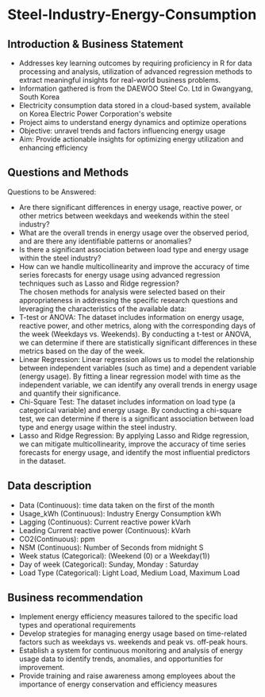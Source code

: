 # Steel-Industry-Energy-Consumption

## Introduction & Business Statement 
- Addresses key learning outcomes by requiring proficiency in R for data processing and analysis, utilization of advanced regression methods to extract meaningful insights for real-world business problems. 
- Information gathered is from the DAEWOO Steel Co. Ltd in Gwangyang, South Korea
- Electricity consumption data stored in a cloud-based system, available on Korea Electric Power Corporation's website
- Project aims to understand energy dynamics and optimize operations
- Objective: unravel trends and factors influencing energy usage
- Aim: Provide actionable insights for optimizing energy utilization and enhancing efficiency

## Questions and Methods

Questions to be Answered:  
- Are there significant differences in energy usage, reactive power, or other metrics between weekdays and weekends within the steel industry?  
- What are the overall trends in energy usage over the observed period, and are there any identifiable patterns or anomalies?  
- Is there a significant association between load type and energy usage within the steel industry?  
- How can we handle multicollinearity and improve the accuracy of time series forecasts for energy usage using advanced regression techniques such as Lasso and Ridge regression?  
The chosen methods for analysis were selected based on their appropriateness in  addressing the specific research questions and leveraging the characteristics of the available data:  
- T-test or ANOVA: The dataset includes information on energy usage, reactive power, and other metrics, along with the corresponding days of the week (Weekdays vs. Weekends). 
By conducting a t-test or ANOVA, we can determine if there are statistically significant 
differences in these metrics based on the day of the week.
- Linear Regression: Linear regression allows us to model the relationship between independent variables (such as time) and a dependent variable (energy usage). By fitting a linear regression model with time as the independent variable, we can identify any overall 
trends in energy usage and quantify their significance.  
- Chi-Square Test: The dataset includes information on load type (a categorical variable) and energy usage. By conducting a chi-square test, we can determine if there is a significant association between load type and energy usage within the steel industry.  
- Lasso and Ridge Regression: By applying Lasso and Ridge regression, we can mitigate multicollinearity, improve the accuracy of time series forecasts for energy usage, and identify the most influential predictors in the dataset.

## Data description 
- Data (Continuous): time data taken on the first of the month 
- Usage_kWh (Continuous): Industry Energy Consumption kWh 
- Lagging (Continuous): Current reactive power kVarh 
- Leading Current reactive power (Continuous): kVarh 
- CO2(Continuous): ppm 
- NSM (Continuous): Number of Seconds from midnight S 
- Week status (Categorical): (Weekend (0) or a Weekday(1)) 
- Day of week (Categorical): Sunday, Monday : Saturday 
- Load Type (Categorical): Light Load, Medium Load, Maximum Load

## Business recommendation 
- Implement energy efficiency measures tailored to the specific load types and operational requirements
- Develop strategies for managing energy usage based on time-related factors such as weekdays vs. weekends and peak vs. off-peak hours.
- Establish a system for continuous monitoring and analysis of energy usage data to identify trends, anomalies, and opportunities for improvement.
- Provide training and raise awareness among employees about the importance of energy conservation and efficiency measures

